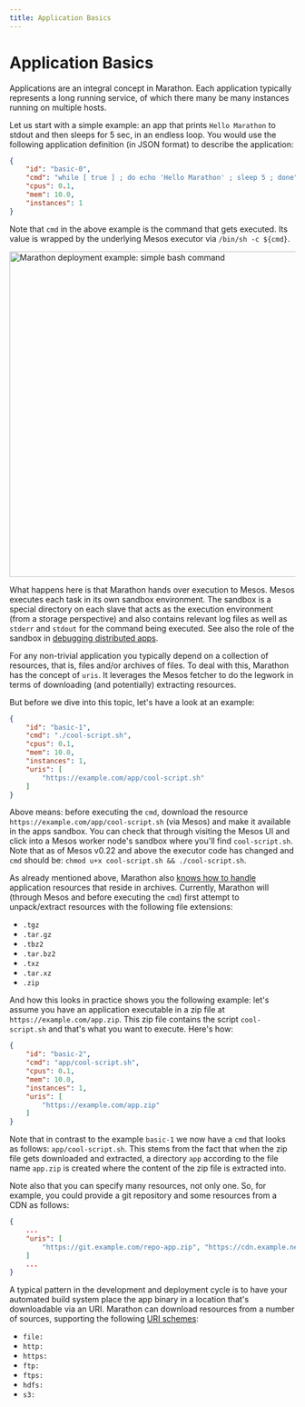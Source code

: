 ```yaml
---
title: Application Basics
---
```


# Application Basics

Applications are an integral concept in Marathon. Each application typically represents a long running service, of which there many be many instances running on multiple hosts.

Let us start with a simple example: an app that prints `Hello Marathon` to stdout and then sleeps for 5 sec, in an endless loop.
You would use the following application definition (in JSON format) to describe the application: 

```json
{
    "id": "basic-0", 
    "cmd": "while [ true ] ; do echo 'Hello Marathon' ; sleep 5 ; done",
    "cpus": 0.1,
    "mem": 10.0,
    "instances": 1
}
```

Note that `cmd` in the above example is the command that gets executed. Its value is wrapped by the underlying Mesos executor via `/bin/sh -c ${cmd}`.

<p class="text-center">
  <img src="{{ site.baseurl}}/img/marathon-basic-0.png" width="800" height="573" alt="Marathon deployment example: simple bash command">
</p>

What happens here is that Marathon hands over execution to Mesos. Mesos executes each task in its own sandbox environment.
The sandbox is a special directory on each slave that acts as the execution environment (from a storage perspective) and also contains relevant log files as well as `stderr` and `stdout` for the command being executed. See also the role of the sandbox in [debugging distributed apps](https://docs.mesosphere.com/tutorials/debugging-a-mesosphere-cluster/).

For any non-trivial application you typically depend on a collection of resources, that is, files and/or archives of files. To deal with this, Marathon has the concept of `uris`. It leverages the Mesos fetcher to do the legwork in terms of downloading (and potentially) extracting resources.

But before we dive into this topic, let's have a look at an example:

```json
{
    "id": "basic-1", 
    "cmd": "./cool-script.sh",
    "cpus": 0.1,
    "mem": 10.0,
    "instances": 1,
    "uris": [
        "https://example.com/app/cool-script.sh"
    ]
}
```

Above means: before executing the `cmd`, download the resource `https://example.com/app/cool-script.sh` (via Mesos) and make it available in the apps sandbox. You can check that through visiting the Mesos UI and click into a Mesos worker node's sandbox where you'll find `cool-script.sh`.
Note that as of Mesos v0.22 and above the executor code has changed and `cmd` should be: `chmod u+x cool-script.sh && ./cool-script.sh`.


As already mentioned above, Marathon also [knows how to handle](https://github.com/mesosphere/marathon/blob/master/src/main/scala/mesosphere/mesos/TaskBuilder.scala) application resources that reside in archives. Currently, Marathon will (through Mesos and before executing the `cmd`) first attempt to unpack/extract resources with the following file extensions:

* `.tgz`
* `.tar.gz`
* `.tbz2`
* `.tar.bz2`
* `.txz`
* `.tar.xz`
* `.zip`

And how this looks in practice shows you the following example: let's assume you have an application executable in a zip file at `https://example.com/app.zip`. This zip file contains the script `cool-script.sh` and that's what you want to execute. Here's how:

```json
{
    "id": "basic-2", 
    "cmd": "app/cool-script.sh",
    "cpus": 0.1,
    "mem": 10.0,
    "instances": 1,
    "uris": [
        "https://example.com/app.zip"
    ]
}
```

Note that in contrast to the example `basic-1` we now have a `cmd` that looks as follows: `app/cool-script.sh`. This stems from the fact that when the zip file gets downloaded and extracted, a directory `app` according to the file name `app.zip` is created where the content of the zip file is extracted into.

Note also that you can specify many resources, not only one. So, for example, you could provide a git repository and some resources from a CDN as follows:

```json
{
    ...
    "uris": [
        "https://git.example.com/repo-app.zip", "https://cdn.example.net/my-file.jpg", "https://cdn.example.net/my-other-file.css"
    ]
    ...
}
```

A typical pattern in the development and deployment cycle is to have your automated build system place the app binary in a location that's downloadable via an URI. Marathon can download resources from a number of sources, supporting the following [URI schemes](http://tools.ietf.org/html/rfc3986#section-3.1):

* `file:`
* `http:`
* `https:`
* `ftp:`
* `ftps:`
* `hdfs:`
* `s3:`
